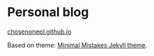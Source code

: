 # Personal blog

[chosenonepl.github.io](https://chosenonepl.github.io/)

Based on theme: [Minimal Mistakes Jekyll theme](https://github.com/mmistakes/minimal-mistakes).
